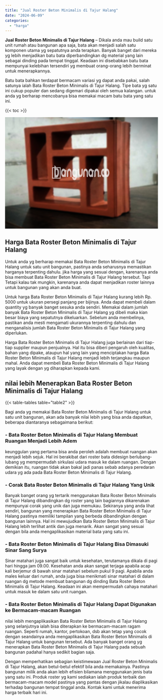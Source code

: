 ```yaml
---
title: "Jual Roster Beton Minimalis di Tajur Halang"
date: "2024-06-09"
categories: 
  - "harga"
---
```


**Jual Roster Beton Minimalis di Tajur Halang** – Dikala anda mau build satu unit rumah atau bangunan apa saja, bata akan menjadi salah satu komponen utama yg sepatutnya anda terapkan. Banyak banget dari mereka yg lebih menjadikan batu bata diperbandingkan dg material yang lain sebagai dinding pada tempat tinggal. Keadaan ini disebabkan batu bata mempunyai kelebihan tersendiri yg membuat orang-orang lebih berminat untuk menerapkannya.

Batu bata bahkan terdapat bermacam variasi yg dapat anda pakai, salah satunya ialah Bata Roster Beton Minimalis di Tajur Halang. Tipe bata yg satu ini cukup populer dan sedang digemari dipakai oleh semua kalangan. untuk anda yg berharap mencobanya bisa memakai macam batu bata yang satu ini.

{{< toc >}}

![Jual Roster Beton Minimalis di Tajur Halang](/images/bata-roster-minimalis-12.png)

## Harga Bata Roster Beton Minimalis di Tajur Halang

Untuk anda yg berharap memakai Bata Roster Beton Minimalis di Tajur Halang untuk satu unit bangunan, pastinya anda seharusnya memastikan harganya terpenting dahulu. jika harga yang sesuai dengan, karenanya anda bisa membuat Bata Roster Beton Minimalis di Tajur Halang tersebut. Tapi Tetapi kalau tak mungkin, karenanya anda dapat menjadikan roster lainnya untuk bangunan yang akan anda buat.

Untuk harga Bata Roster Beton Minimalis di Tajur Halang kurang lebih Rp. 5000 untuk ukuran persegi panjang per bijinya. Anda dapat membeli dalam quantity yg banyak banget sesuka anda sendiri. Memakai dalam jumlah banyak Bata Roster Beton Minimalis di Tajur Halang yg dibeli maka kian besar biaya yang sepatutnya dikeluarkan. Sebelum anda membelinya, pastikan anda mesti mengamati ukurannya terpenting dahulu dan menganalisis jumlah Bata Roster Beton Minimalis di Tajur Halang yang diperlukan.

Harga Bata Roster Beton Minimalis di Tajur Halang juga berlainan dari tiap-tiap supplier maupun penjualnya. Hal itu bisa diberi pengaruh oleh kualitas, bahan yang dipake, ataupun hal yang lain yang menciptakan harga Bata Roster Beton Minimalis di Tajur Halang menjadi lebih terjangkau maupun mahal. Anda dapat membeli Bata Roster Beton Minimalis di Tajur Halang yang layak dengan yg diharapkan kepada kami.

## nilai lebih Menerapkan Bata Roster Beton Minimalis di Tajur Halang

{{< table-tables table="table2" >}}

Bagi anda yg memakai Bata Roster Beton Minimalis di Tajur Halang untuk satu unit bangunan, akan ada banyak nilai lebih yang bisa anda dapatkan, beberapa diantaranya sebagaimana berikut:

### \- Bata Roster Beton Minimalis di Tajur Halang Membuat Ruangan Menjadi Lebih Adem

keunggulan yang pertama bisa anda peroleh adalah membuat ruangan akan menjadi lebih sejuk. Hal ini berakibat dari roster bata didesign berlubang-lubang yg mempermudah sirkulasi udara masuk ke dalam ruangan. Dengan demikian itu, ruangan tidak akan bakal jadi panas sebab adanya peredaran udara yg ada pada Bata Roster Beton Minimalis di Tajur Halang.

### \- Corak Bata Roster Beton Minimalis di Tajur Halang Yang Unik

Banyak banget orang yg tertarik menggunakan Bata Roster Beton Minimalis di Tajur Halang dibandingkan dg roster yang lain bagiannya dikarenakan mempunyai corak yang unik dan juga memukau. Sekiranya yang anda lihat sendiri, bangunan yang menerapkan Bata Roster Beton Minimalis di Tajur Halang pastinya memiliki tampilan yang berbeda dibandingkan dengan bangunan lainnya. Hal ini mewujudkan Bata Roster Beton Minimalis di Tajur Halang lebih terlihat antik dan juga menarik. Akan sangat yang sesuai dengan bila anda mengaplikasikan material bata yang satu ini.

### \- Bata Roster Beton Minimalis di Tajur Halang Bisa Dimasuki Sinar Sang Surya

Sinar matahari juga sangat baik untuk kesehatan, terutamanya dikala di pagi hari hingga jam 09.00. Kesehatan anda akan sangat terjaga apabila acap kali berjemur di bawah sinar matahari sebelum pukul 9 pagi. Apabila anda males keluar dari rumah, anda juga bisa menikmati sinar matahari di dalam ruangan dg metode membuat bangunan dg dinding Bata Roster Beton Minimalis di Tajur Halang. Keadaan ini akan mempermudah cahaya matahari untuk masuk ke dalam satu unit ruangan.

### \- Bata Roster Beton Minimalis di Tajur Halang Dapat Digunakan ke Bermacam-macam Ruangan

nilai lebih mengaplikasikan Bata Roster Beton Minimalis di Tajur Halang yang selanjutnya ialah bisa diterapkan ke bermacam-macam ragam ruangan. Seperti rumah, kantor, pertokoan, dsb akan tetap yang cocok dengan seandainya anda mengaplikasikan Bata Roster Beton Minimalis di Tajur Halang untuk bangunan tersebut. Ada banyak banget orang yg menerapkan Bata Roster Beton Minimalis di Tajur Halang pada sebuah bangunan padahal hanya sedikit bagian saja.

Dengan memperhatikan sebagian keistimewaan Jual Roster Beton Minimalis di Tajur Halang, akan betul-betul efektif bila anda memakainya. Pastinya bangunan milik anda akan lebih efisien bilamana menggunakan jenis bata yang satu ini. Produk roster yg kami sediakan ialah produk terbaik dan bermacam-macam model pastinya yang pantas dengan jikalau diaplikasikan terhadap bangunan tempat tinggal anda. Kontak kami untuk menerima harga terbaik hari ini.
